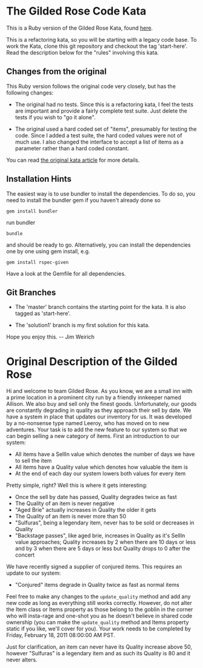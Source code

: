 # The Gilded Rose Code Kata

This is a Ruby version of the Gilded Rose Kata, found
[here](http://iamnotmyself.com/2011/02/13/refactor-this-the-gilded-rose-kata/).

This is a refactoring kata, so you will be starting with a legacy
code base.  To work the Kata, clone this git repository and checkout
the tag 'start-here'. Read the description below for the "rules"
involving this kata.

## Changes from the original

This Ruby version follows the original code very closely, but has the
following changes:

* The original had no tests.  Since this is a refactoring kata, I feel
  the tests are important and provide a fairly complete test suite.
  Just delete the tests if you wish to "go it alone".

* The original used a hard coded set of "items", presumably for
  testing the code.  Since I added a test suite, the hard coded values
  were not of much use.  I also changed the interface to accept a list of
  items as a parameter rather than a hard coded constant.

You can read
[the original kata article](http://iamnotmyself.com/2011/02/13/refactor-this-the-gilded-rose-kata/) for more details.

## Installation Hints

The easiest way is to use bundler to install the dependencies. To do so, you need to install the bundler gem if you haven't already done so

    gem install bundler

run bundler

    bundle

and should be ready to go. Alternatively, you can install the dependencies one by one using gem install, e.g.

    gem install rspec-given

Have a look at the Gemfile for all dependencies.

## Git Branches

* The 'master' branch contains the starting point for the kata.  It is
  also tagged as 'start-here'.

* The 'solution1' branch is my first solution for this kata.

Hope you enjoy this.     -- Jim Weirich


# Original Description of the Gilded Rose

Hi and welcome to team Gilded Rose. As you know, we are a small inn
with a prime location in a prominent city run by a friendly innkeeper
named Allison. We also buy and sell only the finest
goods. Unfortunately, our goods are constantly degrading in quality as
they approach their sell by date. We have a system in place that
updates our inventory for us. It was developed by a no-nonsense type
named Leeroy, who has moved on to new adventures. Your task is to add
the new feature to our system so that we can begin selling a new
category of items. First an introduction to our system:

- All items have a SellIn value which denotes the number of days we
  have to sell the item
- All items have a Quality value which denotes how valuable the item
  is
- At the end of each day our system lowers both values for every item

Pretty simple, right? Well this is where it gets interesting:

  - Once the sell by date has passed, Quality degrades twice as fast
  - The Quality of an item is never negative
  - "Aged Brie" actually increases in Quality the older it gets
  - The Quality of an item is never more than 50
  - "Sulfuras", being a legendary item, never has to be sold or
    decreases in Quality
  - "Backstage passes", like aged brie, increases in Quality as it's
    SellIn value approaches; Quality increases by 2 when there are 10
    days or less and by 3 when there are 5 days or less but Quality
    drops to 0 after the concert

We have recently signed a supplier of conjured items. This requires an update to our system:

- "Conjured" items degrade in Quality twice as fast as normal items

Feel free to make any changes to the `update_quality` method and add any
new code as long as everything still works correctly. However, do not
alter the Item class or Items property as those belong to the goblin
in the corner who will insta-rage and one-shot you as he doesn't
believe in shared code ownership (you can make the `update_quality`
method and Items property static if you like, we'll cover for
you). Your work needs to be completed by Friday, February 18, 2011
08:00:00 AM PST.

Just for clarification, an item can never have its Quality increase
above 50, however "Sulfuras" is a legendary item and as such its
Quality is 80 and it never alters.
